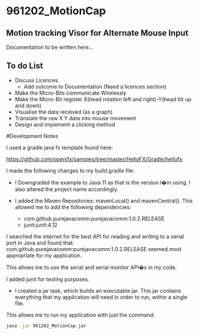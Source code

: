# 961202_MotionCap
## Motion tracking Visor for Alternate Mouse Input
Documentation to be written here...
## To do List

* Discuss Licences
  * Add outcome to Documentation (Need a licences section)
* Make the Micro-Bits communicate Wirelessly
* Make the Micro-Bit register X(head rotation left and right)-Y(head tilt up and down)
* Visualise the data received (as a graph)
* Translate the raw X Y data into mouse movement
* Design and implement a clicking method


#Development Notes

I used a gradle java fx template found here: 

https://github.com/openjfx/samples/tree/master/HelloFX/Gradle/hellofx

I made the following changes to my build.gradle file:

* I Downgraded the example to Java 11 as that is the version I�m using. I also altered the project name accordingly.

* I added the Maven Repositories: mavenLocal() and mavenCentral(). This allowed me to add the following dependencies:

  * com.github.purejavacomm:purejavacomm:1.0.2.RELEASE
  * junit:junit:4.12

I searched the internet for the best API for reading and writing to a serial port in Java and found that: com.github.purejavacomm:purejavacomm:1.0.2.RELEASE seemed most appropriate for my application.

This allows me to use the serial and serial monitor API�s in my code.

I added junit for testing purposes.

* I created a jar task, which builds an executable jar. This jar contains everything that my application will need in order to run, within a single file. 

This allows me to run my application with just the command: 

```bash
java -jar 961202_MotionCap.jar
```


